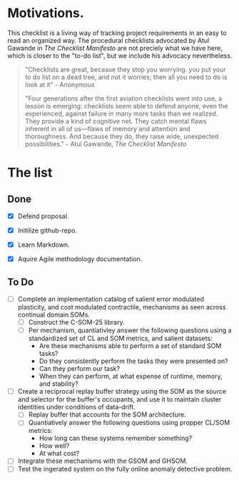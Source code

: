 # Motivations.
This checklist is a living way of tracking project requirements in an easy to read an organized way. The procedural checklists advocated by Atul Gawande in *The Checklist Manifesto* are not preciely what we have here, which is closer to the "to-do list", but we include his advocacy nevertheless.

> "Checklists are great, becasue they stop you worrying. you put your to do list on a dead tree, and not it worries; then all you need to do is look at it" - Anonymous
>
>"Four generations after the first aviation checklists went into use, a lesson is emerging: checklists seem able to defend anyone, even the experienced, against failure in many more tasks than we realized. They provide a kind of cognitive net. They catch mental flaws inherent in all of us—flaws of memory and attention and thoroughness. And because they do, they raise wide, unexpected possibilities." - Atul Gawande, *The Checklist Manifesto*

# The list
## Done
- [x] Defend proposal.
- [x] Initilize github-repo.
- [x] Learn Markdown.
- [x] Aquire Agile methodology documentation.


## To Do
- [ ] Complete an implementation catalog of salient error modulated plasticity, and cost modulated contractile, mechanisms as seen across continual domain SOMs.
    - [ ] Construct the C-SOM-25 library.
    - [ ] Per mechanism, quantiativley answer the following questions using a standardized set of CL and SOM metrics, and salient datasets:
        - Are these mechanisms able to perform a set of standard SOM tasks? 
        - Do they consistently perform the tasks they were presented on? 
        - Can they perform our task? 
        - When they can perform, at what expense of runtime, memory, and stability?
- [ ] Create a reciprocal replay buffer strategy using the SOM as the source and selector for the buffer's occupants, and use it to maintain cluster identities under conditions of data-drift.
    - [ ] Replay buffer that accounts for the SOM architecture. 
    - [ ] Quantiatively answer the following questions using propper CL/SOM metrics:
        - How long can these systems remember something?
        - How well? 
        - At what cost?
- [ ] Integrate these mechanisms with the GSOM and GHSOM.
- [ ] Test the ingerated system on the fully online anomaly detective problem.

